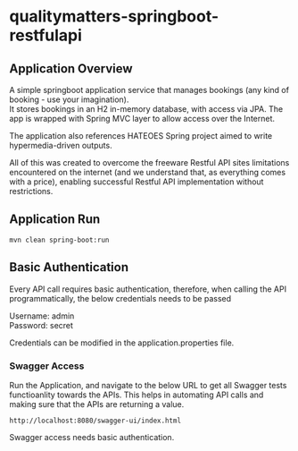 # qualitymatters-springboot-restfulapi

## Application Overview
A simple springboot application service that manages bookings (any kind of booking - use your imagination).    
It stores bookings in an H2 in-memory database, with access via JPA.  The app is wrapped with Spring MVC layer to allow access over the Internet.

The application also references HATEOES Spring project aimed to write hypermedia-driven outputs.

All of this was created to overcome the freeware Restful API sites limitations encountered on the internet (and we understand that, as everything comes with a price), enabling successful Restful API implementation without restrictions.

## Application Run

```terminal
mvn clean spring-boot:run
```

## Basic Authentication
Every API call requires basic authentication, therefore, when calling the API programmatically, the below credentials needs to be passed

Username: admin  
Password: secret

Credentials can be modified in the application.properties file.

### Swagger Access
Run the Application, and navigate to the below URL to get all Swagger tests functioanlity towards the APIs.  This helps in automating API calls and making sure that the APIs are returning a value. 

```terminal
http://localhost:8080/swagger-ui/index.html
```
Swagger access needs basic authentication.


